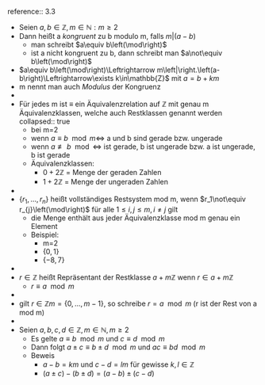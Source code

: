 reference:: 3.3

- Seien $a,b\in\mathbb{Z},m\in\mathbb{N}:m\geq2$
- Dann heißt a *kongruent* zu b modulo m, falls $m\left|\left(a-b\right)\right.$
	- man schreibt $a\equiv b\left(\mod\right)$
	- ist a nicht kongruent zu b, dann schreibt man $a\not\equiv b\left(\mod\right)$
- $a\equiv b\left(\mod\right)\Leftrightarrow m\left|\right.\left(a-b\right)\Leftrightarrow\exists k\in\mathbb{Z}$ mit $a=b+km$
- m nennt man auch *Modulus* der Kongruenz
-
- Für jedes m ist $\equiv$ ein Äquivalenzrelation auf $\mathbb{Z}$ mit genau m Äquivalenzklassen, welche auch Restklassen genannt werden
  collapsed:: true
	- bei m=2
	- wenn $a\equiv b\mod m\Leftrightarrow$ a und b sind gerade bzw. ungerade
	- wenn $a\not\equiv b\mod\Leftrightarrow$ ist gerade, b ist ungerade bzw. a ist ungerade, b ist gerade
	- Äquivalenzklassen:
		- $0+2\mathbb{Z}$ = Menge der geraden Zahlen
		- $1+2\mathbb{Z}$ = Menge der ungeraden Zahlen
-
- $\left\lbrace r_1,...,r_{n}\right\rbrace$ heißt vollständiges Restsystem mod m, wenn $r_1\not\equiv r_{j}\left(\mod\right)$ für alle $1\leq i,j\leq m,i\neq j$ gilt
	- die Menge enthält aus jeder Äquivalenzklasse mod m genau ein Element
	- Beispiel:
		- m=2
		- $\left\lbrace0,1\right\rbrace$
		- $\left\lbrace-8,7\right\rbrace$
-
- $r\in\mathbb{Z}$ heißt Repräsentant der Restklasse $a+m\mathbb{Z}$ wenn $r\in a+m\mathbb{Z}$
	- $r\equiv a\mod m$
-
- gilt $r\in\mathbb{Z}m=\left\lbrace0,...,m-1\right\rbrace$, so schreibe $r=a\mod m$ (r ist der Rest von a mod m)
-
- Seien $a,b,c,d\in\mathbb{Z},m\in\mathbb{N},m\geq2$
	- Es gelte $a\equiv b\mod m$ und $c\equiv d\mod m$
	- Dann folgt $a\pm c\equiv b\pm d\mod m$ und $ac\equiv bd\mod m$
	- Beweis
		- $a-b=km$ und $c-d=lm$ für gewisse $k,l\in\mathbb{Z}$
		- $\left(a\pm c\right)-\left(b\pm d\right)=\left(a-b\right)\pm\left(c-d\right)$